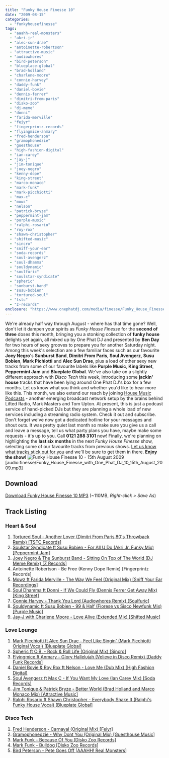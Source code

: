 ```yaml
---
title: "Funky House Finesse 10"
date: "2009-08-15"
categories: 
  - "funkyhousefinesse"
tags: 
  - "aaahh-real-monsters"
  - "akri-jr"
  - "alec-sun-drae"
  - "antoinette-robertson"
  - "attractive-music"
  - "audiowhores"
  - "bird-peterson"
  - "blueplace-global"
  - "brad-holland"
  - "charlene-moore"
  - "connie-harvey"
  - "daddy-funk"
  - "daniel-bovie"
  - "dennis-ferrer"
  - "dimitri-from-paris"
  - "disko-zoo"
  - "dj-meme"
  - "donni"
  - "farida-merville"
  - "feiyr"
  - "fingerprintz-records"
  - "flyingmice-anmary"
  - "fred-henderson"
  - "gramophonedzie"
  - "guesthouse"
  - "high-fashion-digital"
  - "ian-carey"
  - "jay-j"
  - "jim-tonique"
  - "joey-negro"
  - "kenny-dope"
  - "king-street"
  - "marco-monaco"
  - "mark-funk"
  - "mark-picchiotti"
  - "max-c"
  - "mowz"
  - "nelson"
  - "patrick-bryze"
  - "peppermint-jam"
  - "purple-music"
  - "ralphi-rosario"
  - "roy-rox"
  - "shawn-christopher"
  - "shifted-music"
  - "sincro"
  - "sniff-your-ear"
  - "soda-records"
  - "soul-avengerz"
  - "soul-dhamma"
  - "souldynamic"
  - "soulfuric"
  - "soulstar-syndicate"
  - "spheric"
  - "sunburst-band"
  - "susu-bobien"
  - "tortured-soul"
  - "tstc"
  - "z-records"
enclosure: "https://www.onephatdj.com/media/finesse/Funky_House_Finesse_with_One_Phat_DJ_10_15th_August_2009.mp3 115485616 audio/mpeg "
---
```


We're already half way through August - where has that time gone? Well, don't let it dampen your spirits as _Funky House Finesse_ for the **second of three** doses this month, bringing you a stonking collection of **funky house** delights yet again, all mixed up by One Phat DJ and presented by **Ben Day** for two hours of sexy grooves to prepare you for another Saturday night. Among this week's selection are a few familiar faces such as our favourite **Joey Negro**'s **Sunburst Band**, **Dimitri From Paris**, **Soul Avengerz**, **Susu Bobien**, **Mark Pichiotti** and **Alec Sun Drae**, plus a load of other sexy new tracks from some of our favourite labels like **Purple Music**, **King Street**, **Peppermint Jam** and **Blueplate Global**. We've also take on a slightly different approach with _Disco Tech_ this week, introducing some **jackin' house** tracks that have been lying around One Phat DJ's box for a few months. Let us know what you think and whether you'd like to hear more like this. This month, we also extend our reach by joining [House Music Podcasts](https://www.housemusicpodcasts.co.uk) - another emerging broadcast network setup by the brains behind Lifted Radio, Mark Masters and Tom Upton. At present, this is just a podcast service of hand-picked DJs but they are planning a whole load of new services including a streaming radio system. Check it out and subscribe. Don't forget we've now got a dedicated hotline for your messages and shout outs. It was pretty quiet last month so make sure you give us a call and leave a message, tell us what party plans you have, maybe make some requests - it's up to you. Call **0121 288 3101** now! Finally, we're planning on highlighting the **last six months** in the next _Funky House Finesse_ show, selecting some of our favourite tracks from previous shows. [Let us know what tracks stick out for you](https://www.onephatdj.com/archive/2009/08/funky-house-finesse-10/#respond) and we'll be sure to get them in there. **Enjoy the show!** ![Funky House Finesse 10 - 15th August 2009](images/Funky_House_Finesse_10_15th_August_2009.jpg "Funky House Finesse 10 - 15th August 2009") \[audio:finesse/Funky\_House\_Finesse\_with\_One\_Phat\_DJ\_10\_15th\_August\_2009.mp3\]

## Download

[Download Funky House Finesse 10 MP3](https://onephatdj.com/download/13) (~110MB, _Right-click > Save As_)

## Track Listing

### Heart & Soul

1. [Tortured Soul - Another Lover (Dimitri From Paris 80's Throwback Remix) \[TSTC Records\]](https://www.traxsource.com/index.php?act=show&fc=tpage&cr=titles&cv=37732)
2. [Soulstar Syndicate ft Susu Bobien - For All U Do (Akri Jr. Funky Mix) \[Peppermint Jam\]](https://www.trackitdown.net/genre/house/track/1165764.html)
3. [Joey Negro & The Sunburst Band - Sitting On Top of The World (DJ Meme Remix) \[Z Records\]](https://www.traxsource.com/index.php?act=show&fc=tpage&cr=titles&cv=37926)
4. Antoinette Robertson - Be Free (Kenny Dope Remix) \[Fingerprintz Records\]
5. [Mowz ft Farida Merville - The Way We Feel (Original Mix) \[Sniff Your Ear Recordings\]](https://www.traxsource.com/index.php?act=show&fc=tpage&cr=titles&cv=36593)
6. [Soul Dhamma ft Donni - If We Could Fly (Dennis Ferrer Get Away Mix) \[King Street\]](https://www.traxsource.com/index.php?act=show&fc=tpage&cr=titles&cv=35217)
7. [Connie Harvey - Thank You Lord (Audiowhores Remix) \[Soulfuric\]](https://www.traxsource.com/index.php?act=show&fc=tpage&cr=titles&cv=23203)
8. [Souldynamic ft Susu Bobien - 99 & Half (Fiorese vs Sisco Newfunk Mix) \[Purple Music\]](https://www.traxsource.com/index.php?act=show&fc=tpage&cr=titles&cv=36992)
9. [Jay-J with Charlene Moore - Love Alive (Extended Mix) \[Shifted Music\]](https://www.traxsource.com/index.php?act=show&fc=tpage&cr=titles&cv=35433)

### Love Lounge

1. [Mark Picchiotti ft Alec Sun Drae - Feel Like Singin' (Mark Picchiotti Original Vocal) \[Blueplate Global\]](https://www.traxsource.com/index.php?act=show&fc=tpage&cr=titles&cv=36089)
2. [Spheric ft O.B. - Rock & Roll Life (Original Mix) \[Sincro\]](https://www.traxsource.com/index.php?act=show&fc=tpage&cr=titles&cv=35314)
3. [Flyingmice ft Anmary - Glory Hallelujah (Velieve in Disco Remix) \[Daddy Funk Records\]](https://www.trackitdown.net/genre/house/track/1051832.html)
4. [Daniel Bovie & Roy Rox ft Nelson - Love Me (Dub Mix) \[High Fashion Digital\]](https://www.trackitdown.net/genre/house/track/963288.html)
5. [Soul Avengerz ft Max C - If You Want My Love (Ian Carey Mix) \[Soda Records\]](https://www.traxsource.com/index.php?act=show&fc=tpage&cr=titles&cv=35027)
6. [Jim Tonique & Patrick Bryze - Better World (Brad Holland and Marco Monaco Mix) \[Attractive Music\]](https://www.trackitdown.net/genre/house/track/1173553.html)
7. [Ralphi Rosario ft Shawn Christopher - Everybody Shake It (Ralphi's Funky House Vocal) \[Blueplate Global\]](https://www.amazon.com/Everybody-Shake-Ralphis-Funky-House/dp/B002GKIN6U)

### Disco Tech

1. [Fred Henderson - Carnaval (Original Mix) \[Feiyr\]](https://www.djdownload.com/mp3-detail/Fred+Henderson/Carnaval/Feiyr/724620)
2. [Gramophonedzie - Why Dont You (Original Mix) \[Guesthouse Music\]](https://soundcloud.com/nicolaus/gramophonedzie-why-dont-you-original-mix-1)
3. [Mark Funk - Because Of You \[Disko Zoo Records\]](https://www.traxsource.com/index.php?act=show&fc=tpage&cr=titles&cv=35455)
4. [Mark Funk - Bulldog \[Disko Zoo Records\]](https://www.traxsource.com/index.php?act=show&fc=tpage&cr=titles&cv=35455)
5. [Bird Peterson - Pete Goes Off \[AAAHH! Real Monsters\]](https://www.traxsource.com/index.php?act=show&fc=tpage&cr=titles&cv=29181)
